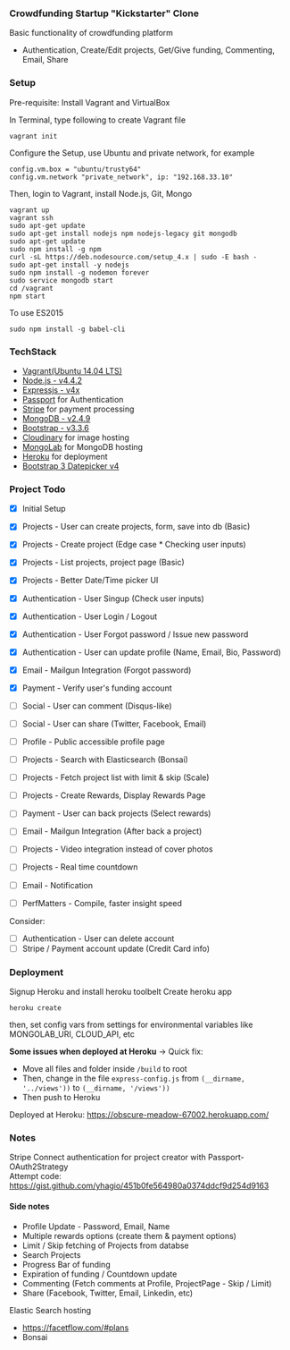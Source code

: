 ### Crowdfunding Startup "Kickstarter" Clone
Basic functionality of crowdfunding platform
- Authentication, Create/Edit projects, Get/Give funding, Commenting, Email, Share

### Setup
Pre-requisite: Install Vagrant and VirtualBox

In Terminal, type following to create Vagrant file
```
vagrant init
```
Configure the Setup, use Ubuntu and private network, for example
```
config.vm.box = "ubuntu/trusty64"
config.vm.network "private_network", ip: "192.168.33.10"
```

Then, login to Vagrant, install Node.js, Git, Mongo
```
vagrant up
vagrant ssh
sudo apt-get update
sudo apt-get install nodejs npm nodejs-legacy git mongodb
sudo apt-get update
sudo npm install -g npm
curl -sL https://deb.nodesource.com/setup_4.x | sudo -E bash -
sudo apt-get install -y nodejs
sudo npm install -g nodemon forever
sudo service mongodb start
cd /vagrant
npm start
```

To use ES2015
```
sudo npm install -g babel-cli
```

### TechStack
- [Vagrant(Ubuntu 14.04 LTS)](https://atlas.hashicorp.com/ubuntu/boxes/trusty64)
- [Node.js - v4.4.2](https://nodejs.org)
- [Expressjs - v4x](http://expressjs.com/)
- [Passport](http://passportjs.org/) for Authentication
- [Stripe](https://stripe.com/) for payment processing
- [MongoDB - v2.4.9](https://www.mongodb.org/)
- [Bootstrap - v3.3.6](http://getbootstrap.com/)
- [Cloudinary](http://cloudinary.com/documentation/node_integration#getting_started_guide) for image hosting
- [MongoLab](https://mlab.com/) for MongoDB hosting
- [Heroku](https://www.heroku.com/) for deployment
- [Bootstrap 3 Datepicker v4](http://eonasdan.github.io/bootstrap-datetimepicker/)

### Project Todo

- [X] Initial Setup
- [X] Projects - User can create projects, form, save into db (Basic)
- [X] Projects - Create project (Edge case * Checking user inputs)
- [X] Projects - List projects, project page (Basic)
- [X] Projects - Better Date/Time picker UI
- [X] Authentication - User Singup (Check user inputs)
- [X] Authentication - User Login / Logout
- [X] Authentication - User Forgot password / Issue new password
- [X] Authentication - User can update profile (Name, Email, Bio, Password)
- [X] Email - Mailgun Integration (Forgot password)
- [X] Payment - Verify user's funding account

- [ ] Social - User can comment (Disqus-like)
- [ ] Social - User can share (Twitter, Facebook, Email)
- [ ] Profile - Public accessible profile page

- [ ] Projects - Search with Elasticsearch (Bonsai)
- [ ] Projects - Fetch project list with limit & skip (Scale)
- [ ] Projects - Create Rewards, Display Rewards Page
- [ ] Payment - User can back projects (Select rewards)
- [ ] Email - Mailgun Integration (After back a project)

- [ ] Projects - Video integration instead of cover photos
- [ ] Projects - Real time countdown
- [ ] Email - Notification
- [ ] PerfMatters - Compile, faster insight speed

Consider:
- [ ] Authentication - User can delete account
- [ ] Stripe / Payment account update (Credit Card info)

### Deployment

Signup Heroku and install heroku toolbelt
Create heroku app
```
heroku create
```
then, set config vars from settings for environmental variables
like MONGOLAB_URI, CLOUD_API, etc

**Some issues when deployed at Heroku** -> Quick fix:
- Move all files and folder inside `/build` to root
- Then, change in the file `express-config.js` from `(__dirname, '../views'))` to `(__dirname, '/views'))`
- Then push to Heroku

Deployed at Heroku: https://obscure-meadow-67002.herokuapp.com/

### Notes
Stripe Connect authentication for project creator with Passport-OAuth2Strategy <br />
Attempt code: https://gist.github.com/yhagio/451b0fe564980a0374ddcf9d254d9163

#### Side notes
- Profile Update - Password, Email, Name
- Multiple rewards options (create them & payment options)
- Limit / Skip fetching of Projects from databse
- Search Projects
- Progress Bar of funding
- Expiration of funding / Countdown update
- Commenting (Fetch comments at Profile, ProjectPage - Skip / Limit)
- Share (Facebook, Twitter, Email, Linkedin, etc)

Elastic Search hosting
- https://facetflow.com/#plans
- Bonsai
